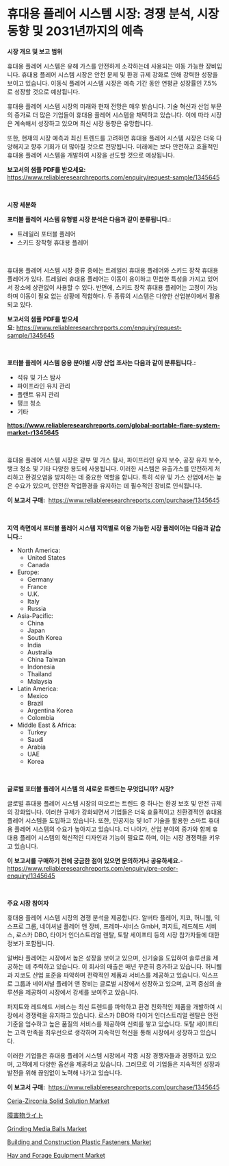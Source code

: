 <p><h1>휴대용 플레어 시스템 시장: 경쟁 분석, 시장 동향 및 2031년까지의 예측</h1></p><p><strong>시장 개요 및 보고 범위</strong></p>
<p><p>휴대용 플레어 시스템은 유해 가스를 안전하게 소각하는데 사용되는 이동 가능한 장비입니다. 휴대용 플레어 시스템 시장은 안전 문제 및 환경 규제 강화로 인해 강력한 성장을 보이고 있습니다. 이동식 플레어 시스템 시장은 예측 기간 동안 연평균 성장률인 7.5%로 성장할 것으로 예상됩니다.</p><p>휴대용 플레어 시스템 시장의 미래와 현재 전망은 매우 밝습니다. 기술 혁신과 산업 부문의 증가로 더 많은 기업들이 휴대용 플레어 시스템을 채택하고 있습니다. 이에 따라 시장은 계속해서 성장하고 있으며 최신 시장 동향은 유망합니다.</p><p>또한, 현재의 시장 예측과 최신 트렌드를 고려하면 휴대용 플레어 시스템 시장은 더욱 다양해지고 향후 기회가 더 많아질 것으로 전망됩니다. 미래에는 보다 안전하고 효율적인 휴대용 플레어 시스템을 개발하여 시장을 선도할 것으로 예상됩니다.</p></p>
<p><strong>보고서의 샘플 PDF를 받으세요:</strong> <a href="https://www.reliableresearchreports.com/enquiry/request-sample/1345645">https://www.reliableresearchreports.com/enquiry/request-sample/1345645</a></p>
<p>&nbsp;</p>
<p><strong>시장 세분화</strong></p>
<p><strong>포터블 플레어 시스템 유형별 시장 분석은 다음과 같이 분류됩니다.:</strong></p>
<p><ul><li>트레일러 포터블 플레어</li><li>스키드 장착형 휴대용 플레어</li></ul></p>
<p>&nbsp;</p>
<p><p>휴대용 플레어 시스템 시장 종류 중에는 트레일러 휴대용 플레어와 스키드 장착 휴대용 플레어가 있다. 트레일러 휴대용 플레어는 이동이 용이하고 민첩한 특성을 가지고 있어서 장소에 상관없이 사용할 수 있다. 반면에, 스키드 장착 휴대용 플레어는 고정이 가능하며 이동이 필요 없는 상황에 적합하다. 두 종류의 시스템은 다양한 산업분야에서 활용되고 있다.</p></p>
<p><strong>보고서의 샘플 PDF를 받으세요:</strong>&nbsp;<a href="https://www.reliableresearchreports.com/enquiry/request-sample/1345645">https://www.reliableresearchreports.com/enquiry/request-sample/1345645</a></p>
<p>&nbsp;</p>
<p><strong> 포터블 플레어 시스템 응용 분야별 시장 산업 조사는 다음과 같이 분류됩니다.:</strong></p>
<p><ul><li>석유 및 가스 탐사</li><li>파이프라인 유지 관리</li><li>플랜트 유지 관리</li><li>탱크 청소</li><li>기타</li></ul></p>
<p><strong><a href="https://www.reliableresearchreports.com/global-portable-flare-system-market-r1345645">https://www.reliableresearchreports.com/global-portable-flare-system-market-r1345645</a></strong></p>
<p>&nbsp;</p>
<p><p>휴대용 플레어 시스템 시장은 광부 및 가스 탐사, 파이프라인 유지 보수, 공장 유지 보수, 탱크 청소 및 기타 다양한 용도에 사용됩니다. 이러한 시스템은 유출가스를 안전하게 처리하고 환경오염을 방지하는 데 중요한 역할을 합니다. 특히 석유 및 가스 산업에서는 높은 수요가 있으며, 안전한 작업환경을 유지하는 데 필수적인 장비로 인식됩니다.</p></p>
<p><strong>이 보고서 구매:</strong>&nbsp; <a href="https://www.reliableresearchreports.com/purchase/1345645">https://www.reliableresearchreports.com/purchase/1345645</a></p>
<p>&nbsp;</p>
<p><strong>지역 측면에서 포터블 플레어 시스템 지역별로 이용 가능한 시장 플레이어는 다음과 같습니다.:</strong></p>
<p><ul>
    <li>
        North America:
        <ul>
            <li>United States</li>
            <li>Canada</li>
        </ul>
    </li>
    <li>
        Europe:
        <ul>
            <li>Germany</li>
            <li>France</li>
            <li>U.K.</li>
            <li>Italy</li>
            <li>Russia</li>
        </ul>
    </li>
    <li>
        Asia-Pacific:
        <ul>
            <li>China</li>
            <li>Japan</li>
            <li>South Korea</li>
            <li>India</li>
            <li>Australia</li>
            <li>China Taiwan</li>
            <li>Indonesia</li>
            <li>Thailand</li>
            <li>Malaysia</li>
        </ul>
    </li>
    <li>
        Latin America:
        <ul>
            <li>Mexico</li>
            <li>Brazil</li>
            <li>Argentina Korea</li>
            <li>Colombia</li>
        </ul>
    </li>
    <li>
        Middle East & Africa:
        <ul>
            <li>Turkey</li>
            <li>Saudi</li>
            <li>Arabia</li>
            <li>UAE</li>
            <li>Korea</li>
        </ul>
    </li>
    </ul></p>
<p>&nbsp;</p>
<p><strong>글로벌 포터블 플레어 시스템 의 새로운 트렌드는 무엇입니까? 시장?</strong></p>
<p><p>글로벌 휴대용 플레어 시스템 시장의 떠오르는 트렌드 중 하나는 환경 보호 및 안전 규제의 강화입니다. 이러한 규제가 강화되면서 기업들은 더욱 효율적이고 친환경적인 휴대용 플레어 시스템을 도입하고 있습니다. 또한, 인공지능 및 IoT 기술을 활용한 스마트 휴대용 플레어 시스템의 수요가 높아지고 있습니다. 더 나아가, 산업 분야의 증가와 함께 휴대용 플레어 시스템의 혁신적인 디자인과 기능이 필요로 하며, 이는 시장 경쟁력을 키우고 있습니다.</p></p>
<p><strong>이 보고서를 구매하기 전에 궁금한 점이 있으면 문의하거나 공유하세요.</strong>- <a href="https://www.reliableresearchreports.com/enquiry/pre-order-enquiry/1345645">https://www.reliableresearchreports.com/enquiry/pre-order-enquiry/1345645</a></p>
<p>&nbsp;</p>
<p><strong>주요 시장 참여자</strong></p>
<p><p>휴대용 플레어 시스템 시장의 경쟁 분석을 제공합니다. 알버타 플레어, 지코, 허니웰, 익스프로 그룹, 네이셔널 플레어 앤 장비, 프레마-서비스 GmbH, 퍼지트, 레드헤드 서비스, 로스카 DBO, 타이거 인더스트리얼 렌탈, 토탈 세이프티 등의 시장 참가자들에 대한 정보가 포함됩니다.</p><p>알버타 플레어는 시장에서 높은 성장을 보이고 있으며, 신기술을 도입하여 솔루션을 제공하는 데 주력하고 있습니다. 이 회사의 매출은 매년 꾸준히 증가하고 있습니다. 허니웰과 지코도 산업 표준을 파악하며 전략적인 제품과 서비스를 제공하고 있습니다. 익스프로 그룹과 네이셔널 플레어 앤 장비는 글로벌 시장에서 성장하고 있으며, 고객 중심의 솔루션을 제공하여 시장에서 강세를 보여주고 있습니다.</p><p>퍼지트와 레드헤드 서비스는 최신 트렌드를 파악하고 환경 친화적인 제품을 개발하여 시장에서 경쟁력을 유지하고 있습니다. 로스카 DBO와 타이거 인더스트리얼 렌탈은 안전 기준을 엄수하고 높은 품질의 서비스를 제공하여 신뢰를 쌓고 있습니다. 토탈 세이프티는 고객 만족을 최우선으로 생각하며 지속적인 혁신을 통해 시장에서 성장하고 있습니다.</p><p>이러한 기업들은 휴대용 플레어 시스템 시장에서 각종 시장 경쟁자들과 경쟁하고 있으며, 고객에게 다양한 옵션을 제공하고 있습니다. 그러므로 이 기업들은 지속적인 성장과 발전을 위해 끊임없이 노력해 나가고 있습니다.</p></p>
<p><strong>이 보고서 구매:</strong>&nbsp;&nbsp;<a href="https://www.reliableresearchreports.com/purchase/1345645">https://www.reliableresearchreports.com/purchase/1345645</a></p>
<p><p><a href="https://www.linkedin.com/pulse/ceria-zirconia-solid-solution-market-size-share-amp-trends-zyhqf?trackingId=e8%2Fo0d7wbp4BvvZ1wyBNwA%3D%3D">Ceria-Zirconia Solid Solution Market</a></p><p><a href="https://github.com/schmahlson/Market-Research-Report-List-1/blob/main/500474022309.md">障害物ライト</a></p><p><a href="https://github.com/pgtimber/Market-Research-Report-List-2/blob/main/grinding-media-balls-market.md">Grinding Media Balls Market</a></p><p><a href="https://www.linkedin.com/pulse/building-construction-plastic-fasteners-market-goal-estimating-cwblf?trackingId=Ldo0%2Bcbfod0b13BU1iOmhQ%3D%3D">Building and Construction Plastic Fasteners Market</a></p><p><a href="https://github.com/lataunyatinikmelvin59ilbd0dv/Market-Research-Report-List-2/blob/main/hay-and-forage-equipment-market.md">Hay and Forage Equipment Market</a></p></p>